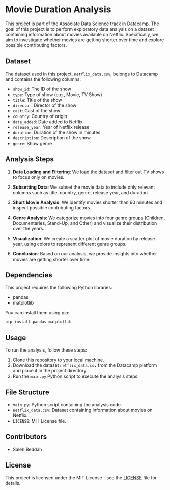 # Movie Duration Analysis

This project is part of the Associate Data Science track in Datacamp. The goal of this project is to perform exploratory data analysis on a dataset containing information about movies available on Netflix. Specifically, we aim to investigate whether movies are getting shorter over time and explore possible contributing factors.

## Dataset

The dataset used in this project, `netflix_data.csv`, belongs to Datacamp and contains the following columns:

- `show_id`: The ID of the show
- `type`: Type of show (e.g., Movie, TV Show)
- `title`: Title of the show
- `director`: Director of the show
- `cast`: Cast of the show
- `country`: Country of origin
- `date_added`: Date added to Netflix
- `release_year`: Year of Netflix release
- `duration`: Duration of the show in minutes
- `description`: Description of the show
- `genre`: Show genre

## Analysis Steps

1. **Data Loading and Filtering**: We load the dataset and filter out TV shows to focus only on movies.

2. **Subsetting Data**: We subset the movie data to include only relevant columns such as title, country, genre, release year, and duration.

3. **Short Movie Analysis**: We identify movies shorter than 60 minutes and inspect possible contributing factors.

4. **Genre Analysis**: We categorize movies into four genre groups (Children, Documentaries, Stand-Up, and Other) and visualize their distribution over the years.

5. **Visualization**: We create a scatter plot of movie duration by release year, using colors to represent different genre groups.

6. **Conclusion**: Based on our analysis, we provide insights into whether movies are getting shorter over time.

## Dependencies

This project requires the following Python libraries:

- pandas
- matplotlib

You can install them using pip:

```
pip install pandas matplotlib
```

## Usage

To run the analysis, follow these steps:

1. Clone this repository to your local machine.
2. Download the dataset `netflix_data.csv` from the Datacamp platform and place it in the project directory.
3. Run the `main.py` Python script to execute the analysis steps.

## File Structure

- `main.py`: Python script containing the analysis code.
- `netflix_data.csv`: Dataset containing information about movies on Netflix.
- `LICENSE`: MIT License file.

## Contributors

- Saleh Beddah

## License

This project is licensed under the MIT License - see the [LICENSE](LICENSE) file for details.
